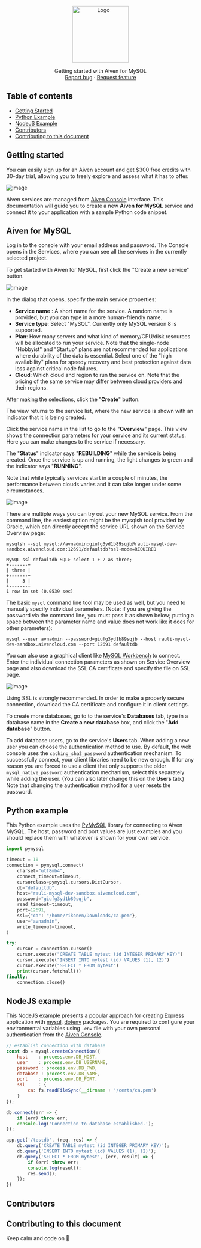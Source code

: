 <p align="center">
  <a href="https://aiven.io/">
    <img src="https://ftisiot.net/images/og-aiven-io-logo.png" alt="Logo" width=150 height=auto>
  </a>

  <p align="center">
    Getting started with Aiven for MySQL
    <br>
    <a href="https://github.com/aiven/devportal/issues">Report bug</a>
    ·
    <a href="https://github.com/aiven/devportal/issues">Request feature</a>
  </p>
</p>

## Table of contents

- [Getting Started](#getting-started)
- [Python Example](#python-example)
- [NodeJS Example](#nodejs-example)
- [Contributors](#contributors)
- [Contributing to this document](#creators)

## Getting started
You can easily sign up for an Aiven account and get $300 free credits with 30-day trial, allowing you to freely explore and assess what it has to offer. 

![image](./img/new-account.png)

Aiven services are managed from [Aiven Console](https://console.aiven.io/) interface. This documentation will guide you to create a new **Aiven for MySQL** service and connect it to your application with a sample Python code snippet.

## Aiven for MySQL
Log in to the console with your email address and password. The Console opens in the Services, where you can see all the services in the currently selected project.

To get started with Aiven for MySQL, first click the "Create a new service" button.

![image](./img/console.png)

In the dialog that opens, specify the main service properties:

- **Service name** : A short name for the service. A random name is provided, but you can type in a more human-friendly name.
- **Service type**: Select "MySQL". Currently only MySQL version 8 is supported.
- **Plan**: How many servers and what kind of memory/CPU/disk resources will be allocated to run your service. Note that the single-node "Hobbyist" and "Startup" plans are not recommended for applications where durability of the data is essential. Select one of the "high availability" plans for speedy recovery and best protection against data loss against critical node failures.
- **Cloud**: Which cloud and region to run the service on. Note that the pricing of the same service may differ between cloud providers and their regions.

After making the selections, click the "**Create**" button. 

The view returns to the service list, where the new service is shown with an indicator that it is being created.

Click the service name in the list to go to the "**Overview**" page. This view shows the connection parameters for your service and its current status. Here you can make changes to the service if necessary. 

The "**Status**" indicator says "**REBUILDING**" while the service is being created. Once the service is up and running, the light changes to green and the indicator says "**RUNNING**". 

Note that while typically services start in a couple of minutes, the performance between clouds varies and it can take longer under some circumstances.

![image](./img/new-service.png)

There are multiple ways you can try out your new MySQL service. From the command line, the easiest option might be the mysqlsh tool provided by Oracle, which can directly accept the service URL shown on the Service Overview page:

```console
mysqlsh --sql mysql://avnadmin:giufg3yd1b89sqjb@rauli-mysql-dev-sandbox.aivencloud.com:12691/defaultdb?ssl-mode=REQUIRED

MySQL ssl defaultdb SQL> select 1 + 2 as three;
+-------+
| three |
+-------+
|     3 |
+-------+
1 row in set (0.0539 sec)
```

The basic `mysql` command line tool may be used as well, but you need to manually specify individual parameters. (Note: if you are giving the password via the command line, you must pass it as shown below; putting a space between the parameter name and value does not work like it does for other parameters):

```
mysql --user avnadmin --password=giufg3yd1b89sqjb --host rauli-mysql-dev-sandbox.aivencloud.com --port 12691 defaultdb
```

You can also use a graphical client like [MySQL Workbench](https://www.mysql.com/products/workbench/) to connect. Enter the individual connection parameters as shown on Service Overview page and also download the SSL CA certificate and specify the file on SSL page.

![image](./img/sql-workbench.png)

Using SSL is strongly recommended. In order to make a properly secure connection, download the CA certificate and configure it in client settings.

To create more databases, go to to the service's **Databases** tab, type in a database name in the **Create a new database** box, and click the "**Add database**" button. 

To add database users, go to the service's **Users** tab. When adding a new user you can choose the authentication method to use. By default, the web console uses the `caching_sha2_password` authentication mechanism. To successfully connect, your client libraries need to be new enough. If for any reason you are forced to use a client that only supports the older `mysql_native_password` authentication mechanism, select this separately while adding the user. (You can also later change this on the **Users** tab.) Note that changing the authentication method for a user resets the password.

## Python example
This Python example uses the [PyMySQL](https://github.com/PyMySQL/PyMySQL) library for connecting to Aiven MySQL. The host, password and port values are just examples and you should replace them with whatever is shown for your own service.

```python
import pymysql

timeout = 10
connection = pymysql.connect(
    charset="utf8mb4",
    connect_timeout=timeout,
    cursorclass=pymysql.cursors.DictCursor,
    db="defaultdb",
    host="rauli-mysql-dev-sandbox.aivencloud.com",
    password="giufg3yd1b89sqjb",
    read_timeout=timeout,
    port=12691,
    ssl={"ca": "/home/rikonen/Downloads/ca.pem"},
    user="avnadmin",
    write_timeout=timeout,
)

try:
    cursor = connection.cursor()
    cursor.execute("CREATE TABLE mytest (id INTEGER PRIMARY KEY)")
    cursor.execute("INSERT INTO mytest (id) VALUES (1), (2)")
    cursor.execute("SELECT * FROM mytest")
    print(cursor.fetchall())
finally:
    connection.close()
```

## NodeJS example
This NodeJS example presents a popular approach for creating [Express](https://www.npmjs.com/package/express) application with [mysql](https://www.npmjs.com/package/mysql), [dotenv](https://www.npmjs.com/package/dotenv) packages. You are required to configure your environmental variables using `.env` file with your own personal authentication from the [Aiven Console](https://console.aiven.io/).

```javascript
// establish connection with database
const db = mysql.createConnection({
    host	: process.env.DB_HOST,
    user	: process.env.DB_USERNAME,
    password : process.env.DB_PWD,
    database : process.env.DB_NAME,
    port	: process.env.DB_PORT,
    ssl		: {
        ca: fs.readFileSync(__dirname + '/certs/ca.pem')
    }
});

db.connect(err => {
    if (err) throw err;
    console.log('Connection to database established.');
});

app.get('/testdb', (req, res) => {
    db.query('CREATE TABLE mytest (id INTEGER PRIMARY KEY)');
    db.query('INSERT INTO mytest (id) VALUES (1), (2)');
    db.query('SELECT * FROM mytest', (err, result) => {
        if (err) throw err;
        console.log(result);
        res.send();
    });
})
```

## Contributors

## Contributing to this document

Keep calm and code on :metal: